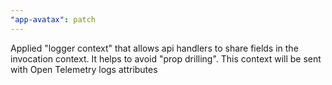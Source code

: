 ```yaml
---
"app-avatax": patch
---
```


Applied "logger context" that allows api handlers to share fields in the invocation context. It helps to avoid "prop drilling". This context will be sent with Open Telemetry logs attributes

